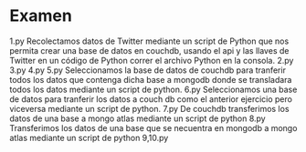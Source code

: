 # Examen
1.py
Recolectamos datos de Twitter mediante un script de Python que nos permita crear una base de datos en couchdb, usando el api y las llaves de Twitter en un código de Python correr el archivo Python en la consola.
2.py
3.py
4.py
5.py
Seleccionamos la base de datos de couchdb para tranferir todos los datos que contenga dicha base a mongodb donde se transladara todos los datos mediante un script de python.
6.py
Seleccionamos una base de datos para tranferir los datos a couch db como el anterior ejercicio pero viceversa mediante un script de python.
7.py
De couchdb transferimos los datos de una base a mongo atlas mediante un script de python
8.py
Transferimos los datos de una base que se necuentra en mongodb a mongo atlas mediante un script de python
9,10.py
